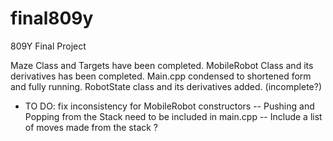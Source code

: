 # final809y
809Y Final Project

Maze Class and Targets have been completed.
MobileRobot Class and its derivatives has been completed.
Main.cpp condensed to shortened form and fully running.
RobotState class and its derivatives added. (incomplete?)

- TO DO:
fix inconsistency for MobileRobot constructors --
Pushing and Popping from the Stack need to be included in main.cpp --
Include a list of moves made from the stack ?
